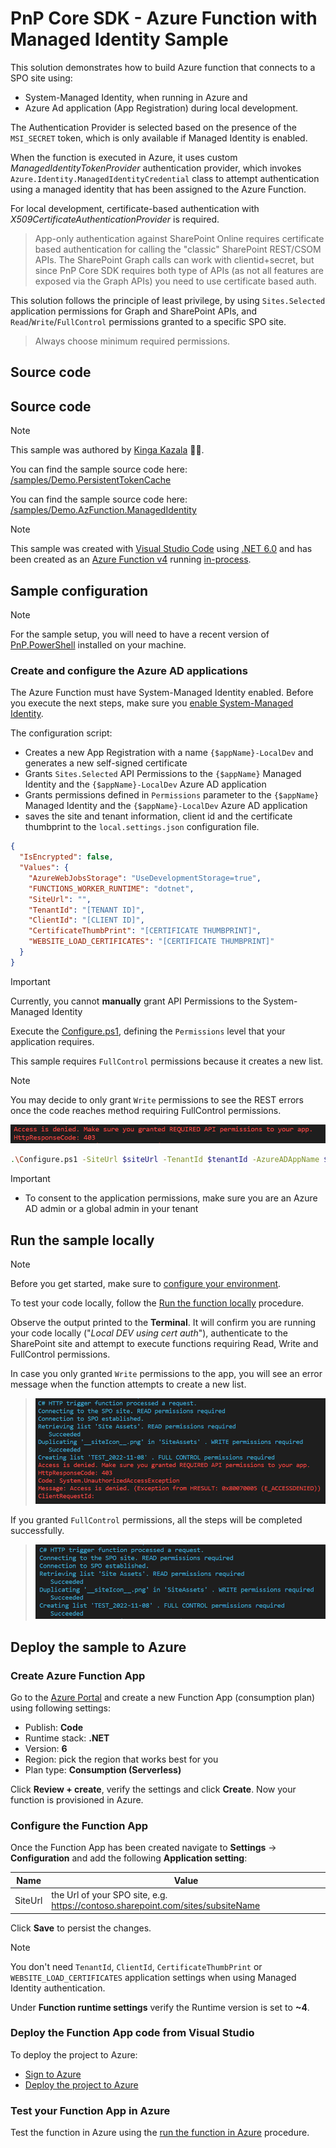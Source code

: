 ﻿# PnP Core SDK - Azure Function with Managed Identity Sample

This solution demonstrates how to build Azure function that connects to a SPO site using:

- System-Managed Identity, when running in Azure and
- Azure Ad application (App Registration) during local development.

The Authentication Provider is selected based on the presence of the `MSI_SECRET` token, which is only available if Managed Identity is enabled.

When the function is executed in Azure, it uses custom _ManagedIdentityTokenProvider_ authentication provider, which invokes `Azure.Identity.ManagedIdentityCredential` class to attempt authentication using a managed identity that has been assigned to the Azure Function.

For local development, certificate-based authentication with _X509CertificateAuthenticationProvider_ is required.
> App-only authentication against SharePoint Online requires certificate based authentication for calling the "classic" SharePoint REST/CSOM APIs. The SharePoint Graph calls can work with clientid+secret, but since PnP Core SDK requires both type of APIs (as not all features are exposed via the Graph APIs) you need to use certificate based auth.

This solution follows the principle of least privilege, by using `Sites.Selected` application permissions for Graph and SharePoint APIs, and `Read`/`Write`/`FullControl` permissions granted to a specific SPO site.
> Always choose minimum required permissions.

## Source code

## Source code

> [!Note]
> This sample was authored by [Kinga Kazala](https://github.com/kkazala) 💪🥇.

You can find the sample source code here: [/samples/Demo.PersistentTokenCache](https://github.com/pnp/pnpcore/tree/dev/samples/Demo.PersistentTokenCache)

You can find the sample source code here: [/samples/Demo.AzFunction.ManagedIdentity](https://github.com/pnp/pnpcore/tree/dev/samples/Demo.AzFunction.ManagedIdentity)

> [!Note]
> This sample was created with [Visual Studio Code](https://code.visualstudio.com/) using [.NET 6.0](https://dotnet.microsoft.com/) and has been created as an [Azure Function v4](https://docs.microsoft.com/en-us/azure/azure-functions/create-first-function-vs-code-csharp?tabs=in-process) running [in-process](https://learn.microsoft.com/en-us/azure/azure-functions/functions-dotnet-class-library?tabs=v2%2Ccmd).

## Sample configuration

> [!Note]
> For the sample setup, you will need to have a recent version of [PnP.PowerShell](https://pnp.github.io/powershell/) installed on your machine.

### Create and configure the Azure AD applications

The Azure Function must have System-Managed Identity enabled. Before you execute the next steps, make sure you [enable System-Managed Identity](https://learn.microsoft.com/en-us/azure/app-service/overview-managed-identity?tabs=portal%2Chttp#add-a-system-assigned-identity).

The configuration script:

- Creates a new App Registration with a name `{$appName}-LocalDev` and generates a new self-signed certificate
- Grants `Sites.Selected` API Permissions to the `{$appName}` Managed Identity and the `{$appName}-LocalDev` Azure AD application
- Grants permissions defined in `Permissions` parameter to the `{$appName}` Managed Identity and the `{$appName}-LocalDev` Azure AD application
- saves the site and tenant information, client id and the certificate thumbprint to the `local.settings.json` configuration file.

```json
{
  "IsEncrypted": false,
  "Values": {
    "AzureWebJobsStorage": "UseDevelopmentStorage=true",
    "FUNCTIONS_WORKER_RUNTIME": "dotnet",
    "SiteUrl": "",
    "TenantId": "[TENANT ID]",
    "ClientId": "[CLIENT ID]",
    "CertificateThumbPrint": "[CERTIFICATE THUMBPRINT]",
    "WEBSITE_LOAD_CERTIFICATES": "[CERTIFICATE THUMBPRINT]"
  }
}
```

> [!Important]
> Currently, you cannot **manually** grant API Permissions to the System-Managed Identity

Execute the [Configure.ps1](https://github.com/pnp/pnpcore/tree/dev/samples/Demo.AzFunction.ManagedIdentity/Tools/Configure.ps1), defining the `Permissions` level that your application requires.

This sample requires `FullControl` permissions because it creates a new list.
> [!Note]
>You may decide to only grant `Write` permissions to see the REST errors once the code reaches method requiring FullControl permissions.
>
> ![access denied](./assets/accessdenied.png)

```bash
.\Configure.ps1 -SiteUrl $siteUrl -TenantId $tenantId -AzureADAppName $appName -Permissions FullControl -CertificatePwd ""
```

> [!Important]
>
> - To consent to the application permissions, make sure you are an Azure AD admin or a global admin in your tenant

## Run the sample locally

> [!Note]
> Before you get started, make sure to [configure your environment](https://learn.microsoft.com/en-us/azure/azure-functions/create-first-function-vs-code-csharp?tabs=in-process#configure-your-environment).

To test your code locally, follow the [Run the function locally](https://learn.microsoft.com/en-us/azure/azure-functions/create-first-function-vs-code-csharp?tabs=in-process#run-the-function-locally) procedure.

Observe the output printed to the **Terminal**. It will confirm you are running your code locally ("_Local DEV using cert auth_"), authenticate to the SharePoint site and attempt to execute functions requiring Read, Write and FullControl permissions.

In case you only granted `Write` permissions to the app, you will see an error message when the function attempts to create a new list.
> ![terminal output error](./assets/terminalError.png)

If you granted `FullControl` permissions, all the steps will be completed successfully.
> ![terminal output success](./assets/terminalOK.png)

## Deploy the sample to Azure

### Create Azure Function App

Go to the [Azure Portal](https://portal.azure.com/) and create a new Function App (consumption plan) using following settings:

- Publish: **Code**
- Runtime stack: **.NET**
- Version: **6**
- Region: pick the region that works best for you
- Plan type: **Consumption (Serverless)**

Click **Review + create**, verify the settings and click **Create**. Now your function is provisioned in Azure.

### Configure the Function App

Once the Function App has been created navigate to **Settings** -> **Configuration** and add the following **Application setting**:

Name | Value
-----|------
SiteUrl | the Url of your SPO site, e.g. <https://contoso.sharepoint.com/sites/subsiteName>

Click **Save** to persist the changes.

> [!Note]
> You don't need `TenantId`, `ClientId`, `CertificateThumbPrint` or `WEBSITE_LOAD_CERTIFICATES` application settings when using Managed Identity authentication.

Under **Function runtime settings** verify the Runtime version is set to **~4**.

### Deploy the Function App code from Visual Studio

To deploy the project to Azure:

- [Sign to Azure](https://learn.microsoft.com/en-us/azure/azure-functions/create-first-function-vs-code-csharp?tabs=in-process#sign-in-to-azure)
- [Deploy the project to Azure](https://learn.microsoft.com/en-us/azure/azure-functions/create-first-function-vs-code-csharp?tabs=in-process#deploy-the-project-to-azure)

### Test your Function App in Azure

Test the function in Azure using the [run the function in Azure](https://learn.microsoft.com/en-us/azure/azure-functions/create-first-function-vs-code-csharp) procedure.
